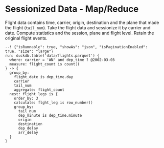 # Sessionized Data - Map/Reduce

Flight data contains time, carrier, origin, destination and the plane that made the flight (`tail_num`).  Take the
flight data and sessionize it by carrier and date.  Compute statistics and the session, plane and flight level.
Retain the original flight events.

```malloy
--! {"isRunnable": true, "showAs": "json", "isPaginationEnabled": true, "size": "large"}
run: duckdb.table('data/flights.parquet') {
  where: carrier = 'WN' and dep_time ? @2002-03-03
  measure: flight_count is count()
} -> {
  group_by:
    flight_date is dep_time.day
    carrier
    tail_num
    aggregate: flight_count 
  nest: flight_legs is {
    order_by: 3
    calculate: flght_leg is row_number() 
    group_by:
      tail_num
      dep_minute is dep_time.minute
      origin
      destination
      dep_delay
      arr_delay
  } 
}
```
